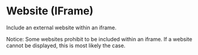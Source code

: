 # Website (IFrame)

Include an external website within an iframe.

Notice: Some websites prohibit to be included within an iframe. If a website cannot be displayed, this is most likely the case.
